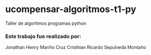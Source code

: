 # ucompensar-algoritmos-t1-py
Taller de algoritmos programas python


### Este trabajo fue realizado por:

Jonathan Henry Mariño Cruz 
Cristhian Ricardo Sepulveda Montaño